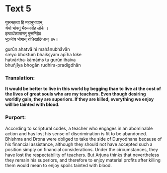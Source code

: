 # Text 5

गुरूनहत्वा हि महानुभावान्  
श्रेयो भोक्तुं भैक्ष्यमपीह लोके ।  
हत्वार्थकामांस्तु गुरूनिहैव  
भुञ्जीय भोगान् रुधिरप्रदिग्धान् ॥५॥

gurūn ahatvā hi mahānubhāvān  
śreyo bhoktuḿ bhaikṣyam apīha loke  
hatvārtha-kāmāḿs tu gurūn ihaiva  
bhuñjīya bhogān rudhira-pradigdhān



### Translation:

**It would be better to live in this world by begging than to live at the cost of the lives of great souls who are my teachers. Even though desiring worldly gain, they are superiors. If they are killed, everything we enjoy will be tainted with blood.**

### Purport:

According to scriptural codes, a teacher who engages in an abominable action and has lost his sense of discrimination is fit to be abandoned. Bhishma and Drona were obliged to take the side of Duryodhana because of his financial assistance, although they should not have accepted such a position simply on financial considerations. Under the circumstances, they have lost the respectability of teachers. But Arjuna thinks that nevertheless they remain his superiors, and therefore to enjoy material profits after killing them would mean to enjoy spoils tainted with blood.